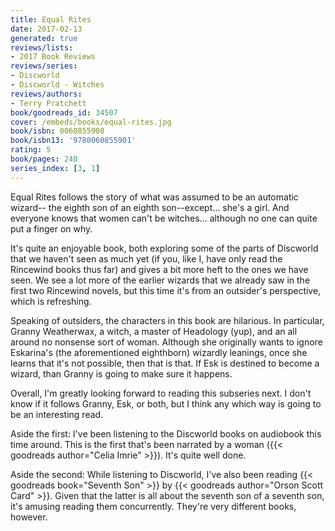 ```yaml
---
title: Equal Rites
date: 2017-02-13
generated: true
reviews/lists:
- 2017 Book Reviews
reviews/series:
- Discworld
- Discworld - Witches
reviews/authors:
- Terry Pratchett
book/goodreads_id: 34507
cover: /embeds/books/equal-rites.jpg
book/isbn: 0060855908
book/isbn13: '9780060855901'
rating: 5
book/pages: 240
series_index: [3, 1]
---
```

Equal Rites follows the story of what was assumed to be an automatic wizard-- the eighth son of an eighth son--except... she's a girl. And everyone knows that women can't be witches... although no one can quite put a finger on why.  

It's quite an enjoyable book, both exploring some of the parts of Discworld that we haven't seen as much yet (if you, like I, have only read the Rincewind books thus far) and gives a bit more heft to the ones we have seen. We see a lot more of the earlier wizards that we already saw in the first two Rincewind novels, but this time it's from an outsider's perspective, which is refreshing.  

<!--more-->

Speaking of outsiders, the characters in this book are hilarious. In particular, Granny Weatherwax, a witch, a master of Headology (yup), and an all around no nonsense sort of woman. Although she originally wants to ignore Eskarina's (the aforementioned eighthborn) wizardly leanings, once she learns that it's not possible, then that is that. If Esk is destined to become a wizard, than Granny is going to make sure it happens.  

Overall, I'm greatly looking forward to reading this subseries next. I don't know if it follows Granny, Esk, or both, but I think any which way is going to be an interesting read.  

Aside the first: I've been listening to the Discworld books on audiobook this time around. This is the first that's been narrated by a woman ({{< goodreads author="Celia Imrie" >}}). It's quite well done.  

Aside the second: While listening to Discworld, I've also been reading {{< goodreads book="Seventh Son" >}} by {{< goodreads author="Orson Scott Card" >}}. Given that the latter is all about the seventh son of a seventh son, it's amusing reading them concurrently. They're very different books, however.